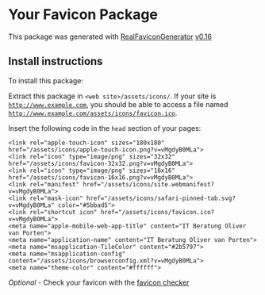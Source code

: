 # Your Favicon Package

This package was generated with [RealFaviconGenerator](https://realfavicongenerator.net/) [v0.16](https://realfavicongenerator.net/change_log#v0.16)

## Install instructions

To install this package:

Extract this package in <code>&lt;web site&gt;/assets/icons/</code>. If your site is <code>http://www.example.com</code>, you should be able to access a file named <code>http://www.example.com/assets/icons/favicon.ico</code>.

Insert the following code in the `head` section of your pages:

    <link rel="apple-touch-icon" sizes="180x180" href="/assets/icons/apple-touch-icon.png?v=vMgdyB0MLa">
    <link rel="icon" type="image/png" sizes="32x32" href="/assets/icons/favicon-32x32.png?v=vMgdyB0MLa">
    <link rel="icon" type="image/png" sizes="16x16" href="/assets/icons/favicon-16x16.png?v=vMgdyB0MLa">
    <link rel="manifest" href="/assets/icons/site.webmanifest?v=vMgdyB0MLa">
    <link rel="mask-icon" href="/assets/icons/safari-pinned-tab.svg?v=vMgdyB0MLa" color="#5bbad5">
    <link rel="shortcut icon" href="/assets/icons/favicon.ico?v=vMgdyB0MLa">
    <meta name="apple-mobile-web-app-title" content="IT Beratung Oliver van Porten">
    <meta name="application-name" content="IT Beratung Oliver van Porten">
    <meta name="msapplication-TileColor" content="#2b5797">
    <meta name="msapplication-config" content="/assets/icons/browserconfig.xml?v=vMgdyB0MLa">
    <meta name="theme-color" content="#ffffff">

*Optional* - Check your favicon with the [favicon checker](https://realfavicongenerator.net/favicon_checker)